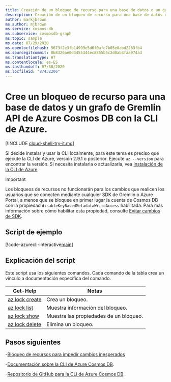 ```yaml
---
title: Creación de un bloqueo de recurso para una base de datos o un grafo de Gremlin para Azure Cosmos DB
description: Creación de un bloqueo de recurso para una base de datos o un grafo de Gremlin para Azure Cosmos DB
author: markjbrown
ms.author: mjbrown
ms.service: cosmos-db
ms.subservice: cosmosdb-graph
ms.topic: sample
ms.date: 07/29/2020
ms.openlocfilehash: 5673f2e3fb14999e5d6f0afc7b05e0abd2263fb4
ms.sourcegitcommit: 0b8320ae0d3455344ec8855b5c2d0ab3faa974a3
ms.translationtype: HT
ms.contentlocale: es-ES
ms.lasthandoff: 07/30/2020
ms.locfileid: "87432206"
---
```

# <a name="create-a-resource-lock-for-azure-cosmos-gremlin-api-database-and-graph-using-azure-cli"></a>Cree un bloqueo de recurso para una base de datos y un grafo de Gremlin API de Azure Cosmos DB con la CLI de Azure.

[!INCLUDE [cloud-shell-try-it.md](../../../../../includes/cloud-shell-try-it.md)]

Si decide instalar y usar la CLI localmente, para este tema es preciso que ejecute la CLI de Azure, versión 2.9.1 o posterior. Ejecute `az --version` para encontrar la versión. Si necesita instalarla o actualizarla, vea [Instalación de la CLI de Azure](/cli/azure/install-azure-cli).

> [!IMPORTANT]
> Los bloqueos de recursos no funcionarán para los cambios que realicen los usuarios que se conecten mediante cualquier SDK de Gremlin o Azure Portal, a menos que se bloquee en primer lugar la cuenta de Cosmos DB con la propiedad `disableKeyBasedMetadataWriteAccess` habilitada. Para más información sobre cómo habilitar esta propiedad, consulte [Evitar cambios de SDK](../../../role-based-access-control.md#prevent-sdk-changes).

## <a name="sample-script"></a>Script de ejemplo

[!code-azurecli-interactive[main](../../../../../cli_scripts/cosmosdb/gremlin/lock.sh "Create a resource lock for an Azure Cosmos DB Gremlin API database and graph.")]

## <a name="script-explanation"></a>Explicación del script

Este script usa los siguientes comandos. Cada comando de la tabla crea un vínculo a documentación específica del comando.

| Get-Help | Notas |
|---|---|
| [az lock create](/cli/azure/lock#az-lock-create) | Crea un bloqueo. |
| [az lock list](/cli/azure/lock#az-lock-list) | Muestra información del bloqueo. |
| [az lock show](/cli/azure/lock#az-lock-show) | Muestra las propiedades de un bloqueo. |
| [az lock delete](/cli/azure/lock#az-lock-delete) | Elimina un bloqueo. |

## <a name="next-steps"></a>Pasos siguientes

-[Bloqueo de recursos para impedir cambios inesperados](../../../../azure-resource-manager/management/lock-resources.md)

-[Documentación sobre la CLI de Azure Cosmos DB](/cli/azure/cosmosdb).

-[Repositorio de GitHub para la CLI de Azure Cosmos DB](https://github.com/Azure-Samples/azure-cli-samples/tree/master/cosmosdb).
